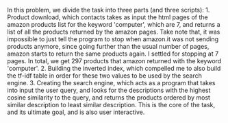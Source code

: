In this problem, we divide the task into three parts (and three scripts): 
	1. Product download, which contacts takes as input the html pages of the amazon products list for the keyword 'computer', which are 7, and returns a list of all the products returned by the amazon pages. Take note that, it was impossible to just tell the program to stop when amazon.it was not sending products anymore, since going further than the usual number of pages, amazon starts to return the same products again. I settled for stopping at 7 pages. In total, we get 297 products that amazon returned with the keyword 'computer'.
	2. Building the inverted index, which compelled me to also build the tf-idf table in order for these two values to be used by the search engine.
	3. Creating the search engine, which acts as a program that takes into input the user query, and looks for the descriptions with the highest cosine similarity to the query, and returns the products ordered by most similar description to least similar description. This is the core of the task, and its ultimate goal, and is also user interactive.
	
